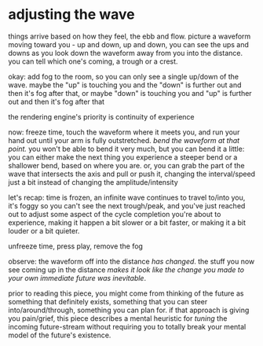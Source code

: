 # adjusting the wave

things arrive based on how they feel, the ebb and flow. picture a waveform moving toward you - up and down, up and down, you can see the ups and downs as you look down the waveform away from you into the distance. you can tell which one's coming, a trough or a crest.

okay: add fog to the room, so you can only see a single up/down of the wave. maybe the "up" is touching you and the "down" is further out and then it's fog after that, or maybe "down" is touching you and "up" is further out and then it's fog after that

the rendering engine's priority is continuity of experience

now: freeze time, touch the waveform where it meets you, and run your hand out until your arm is fully outstretched. _bend the waveform at that point._ you won't be able to bend it very much, but you can bend it a little: you can either make the next thing you experience a steeper bend or a shallower bend, based on where you are. or, you can grab the part of the wave that intersects the axis and pull or push it, changing the interval/speed just a bit instead of changing the amplitude/intensity

let's recap: time is frozen, an infinite wave continues to travel to/into you, it's foggy so you can't see the next trough/peak, and you've just reached out to adjust some aspect of the cycle completion you're about to experience, making it happen a bit slower or a bit faster, or making it a bit louder or a bit quieter.

unfreeze time, press play, remove the fog

observe: the waveform off into the distance _has changed_. the stuff you now see coming up in the distance _makes it look like the change you made to your own immediate future was inevitable_.

prior to reading this piece, you might come from thinking of the future as something that definitely exists, something that you can steer into/around/through, something you can plan for. if that approach is giving you pain/grief, this piece describes a mental heuristic for _tuning_ the incoming future-stream without requiring you to totally break your mental model of the future's existence.
